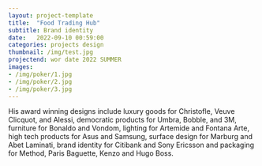 ```yaml
---
layout: project-template
title:  "Food Trading Hub"
subtitle: Brand identity
date:   2022-09-10 00:59:00
categories: projects design
thumbnail: /img/test.jpg
projectend: wor date 2022 SUMMER
images:
- /img/poker/1.jpg
- /img/poker/2.jpg
- /img/poker/3.jpg
---
```


His award winning designs include luxury goods for Christofle, Veuve Clicquot, and Alessi, democratic products for Umbra, Bobble, and 3M, furniture for Bonaldo and Vondom, lighting for Artemide and Fontana Arte, high tech products for Asus and Samsung, surface design for Marburg and Abet Laminati, brand identity for Citibank and Sony Ericsson and packaging for Method, Paris Baguette, Kenzo and Hugo Boss.

